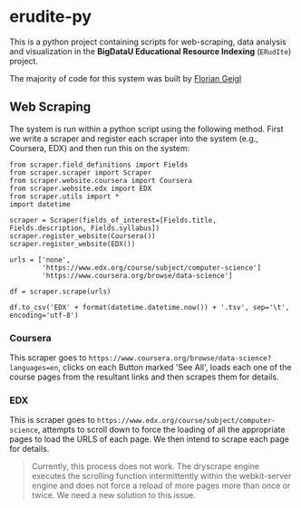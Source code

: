 # erudite-py

This is a python project containing scripts for web-scraping, data analysis and visualization in the **BigDataU Educational Resource Indexing** (`ERudIte`) project.

The majority of code for this system was built by [Florian Geigl](https://github.com/orgs/BMKEG/people/floriangeigl) 

Web Scraping
---
The system is run within a python script using the following method. First we write a scraper and register each scraper into the system (e.g., Coursera, EDX) and then run this on the system:

```
from scraper.field_definitions import Fields
from scraper.scraper import Scraper
from scraper.website.coursera import Coursera
from scraper.website.edx import EDX
from scraper.utils import *
import datetime

scraper = Scraper(fields_of_interest=[Fields.title, Fields.description, Fields.syllabus])
scraper.register_website(Coursera())
scraper.register_website(EDX())

urls = ['none',
        'https://www.edx.org/course/subject/computer-science']
        'https://www.coursera.org/browse/data-science']

df = scraper.scrape(urls)

df.to_csv('EDX' + format(datetime.datetime.now()) + '.tsv', sep='\t', encoding='utf-8')
```

### Coursera

This scraper goes to `https://www.coursera.org/browse/data-science?languages=en`, clicks on each Button marked 'See All', loads each one of the course pages from the resultant links and then scrapes them for details.

### EDX

This is scraper goes to `https://www.edx.org/course/subject/computer-science`, attempts to scroll down to force the loading of all the appropriate pages to load the URLS of each page. We then intend to scrape each page for details. 

> Currently, this process does not work. The dryscrape engine executes the scrolling function intermittently within the webkit-server engine and does not force a reload of more pages more than once or twice. We need a new solution to this issue.  


